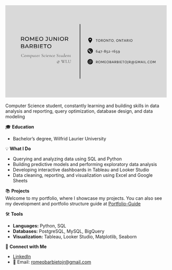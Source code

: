 <img src="Romeo%20Junior%20Barbieto.png" alt="Romeo Junior Barbieto" width="800"/>

Computer Science student, constantly learning and building skills in data analysis and reporting, query optimization, database design, and data modeling

🎓 **Education**  
- Bachelor’s degree, Wilfrid Laurier University  

💡 **What I Do**  
- Querying and analyzing data using SQL and Python  
- Building predictive models and performing exploratory data analysis  
- Developing interactive dashboards in Tableau and Looker Studio  
- Data cleaning, reporting, and visualization using Excel and Google Sheets  

📚 **Projects**  
Welcome to my portfolio, where I showcase my projects. You can also see my development and portfolio structure guide at [Portfolio-Guide](https://github.com/romeojuniorb/Portfolio-Guide)  

🛠️ **Tools**  
- **Languages:** Python, SQL  
- **Databases:** PostgreSQL, MySQL, BigQuery  
- **Visualization:** Tableau, Looker Studio, Matplotlib, Seaborn  

👋 **Connect with Me**  
- [LinkedIn](https://www.linkedin.com/in/romeojb/)  
- 📧 Email: romeobarbietojr@gmail.com  
